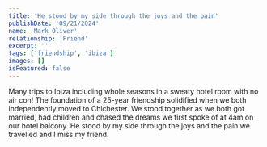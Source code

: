 ```yaml
---
title: 'He stood by my side through the joys and the pain'
publishDate: '09/21/2024'
name: 'Mark Oliver'
relationship: 'Friend'
excerpt: ''
tags: ['friendship', 'ibiza']
images: []
isFeatured: false
---
```


Many trips to Ibiza including whole seasons in a sweaty hotel room with no air con! The foundation of a 25-year friendship solidified when we both independently moved to Chichester. We stood together as we both got married, had children and chased the dreams we first spoke of at 4am on our hotel balcony. He stood by my side through the joys and the pain we travelled and I miss my friend.